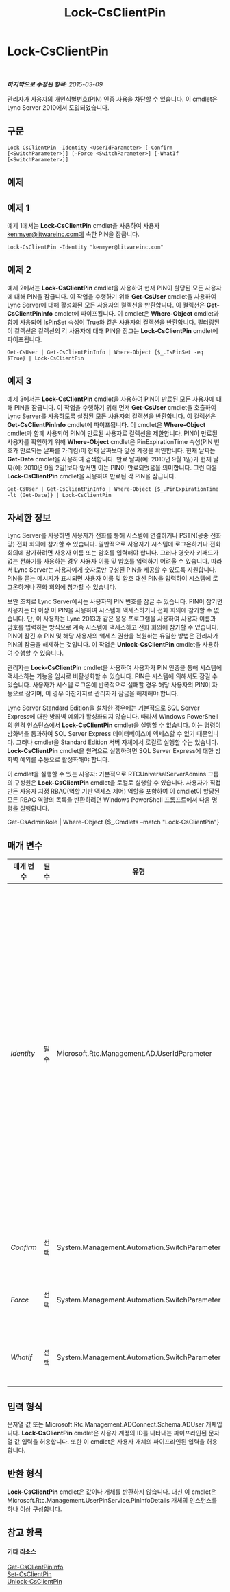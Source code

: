 ﻿---
title: Lock-CsClientPin
TOCTitle: Lock-CsClientPin
ms:assetid: 81a9895f-96e3-43c9-9dac-8129358e446a
ms:mtpsurl: https://technet.microsoft.com/ko-kr/library/Gg398650(v=OCS.15)
ms:contentKeyID: 49304208
ms.date: 08/24/2015
mtps_version: v=OCS.15
ms.translationtype: HT
---

# Lock-CsClientPin

 

_**마지막으로 수정된 항목:** 2015-03-09_

관리자가 사용자의 개인식별번호(PIN) 인증 사용을 차단할 수 있습니다. 이 cmdlet은 Lync Server 2010에서 도입되었습니다.

## 구문

    Lock-CsClientPin -Identity <UserIdParameter> [-Confirm [<SwitchParameter>]] [-Force <SwitchParameter>] [-WhatIf [<SwitchParameter>]]

## 예제

## 예제 1

예제 1에서는 **Lock-CsClientPin** cmdlet을 사용하여 사용자 kenmyer@litwareinc.com에 속한 PIN을 잠급니다.

    Lock-CsClientPin -Identity "kenmyer@litwareinc.com"

## 예제 2

예제 2에서는 **Lock-CsClientPin** cmdlet을 사용하여 현재 PIN이 할당된 모든 사용자에 대해 PIN을 잠급니다. 이 작업을 수행하기 위해 **Get-CsUser** cmdlet을 사용하여 Lync Server에 대해 활성화된 모든 사용자의 컬렉션을 반환합니다. 이 컬렉션은 **Get-CsClientPinInfo** cmdlet에 파이프됩니다. 이 cmdlet은 **Where-Object** cmdlet과 함께 사용되어 IsPinSet 속성이 True와 같은 사용자의 컬렉션을 반환합니다. 필터링된 이 컬렉션은 컬렉션의 각 사용자에 대해 PIN을 잠그는 **Lock-CsClientPin** cmdlet에 파이프됩니다.

    Get-CsUser | Get-CsClientPinInfo | Where-Object {$_.IsPinSet -eq $True} | Lock-CsClientPin

## 예제 3

예제 3에서는 **Lock-CsClientPin** cmdlet을 사용하여 PIN이 만료된 모든 사용자에 대해 PIN을 잠급니다. 이 작업을 수행하기 위해 먼저 **Get-CsUser** cmdlet을 호출하여 Lync Server를 사용하도록 설정된 모든 사용자의 컬렉션을 반환합니다. 이 컬렉션은 **Get-CsClientPinInfo** cmdlet에 파이프됩니다. 이 cmdlet은 **Where-Object** cmdlet과 함께 사용되어 PIN이 만료된 사용자로 컬렉션을 제한합니다. PIN이 만료된 사용자를 확인하기 위해 **Where-Object** cmdlet은 PinExpirationTime 속성(PIN 번호가 만료되는 날짜를 가리킴)이 현재 날짜보다 앞선 계정을 확인합니다. 현재 날짜는 **Get-Date** cmdlet을 사용하여 검색합니다. 만료 날짜(예: 2010년 9월 1일)가 현재 날짜(예: 2010년 9월 2일)보다 앞서면 이는 PIN이 만료되었음을 의미합니다. 그런 다음 **Lock-CsClientPin** cmdlet을 사용하여 만료된 각 PIN을 잠급니다.

    Get-CsUser | Get-CsClientPinInfo | Where-Object {$_.PinExpirationTime -lt (Get-Date)} | Lock-CsClientPin

## 자세한 정보

Lync Server를 사용하면 사용자가 전화를 통해 시스템에 연결하거나 PSTN(공중 전화망) 전화 회의에 참가할 수 있습니다. 일반적으로 사용자가 시스템에 로그온하거나 전화 회의에 참가하려면 사용자 이름 또는 암호를 입력해야 합니다. 그러나 영숫자 키패드가 없는 전화기를 사용하는 경우 사용자 이름 및 암호를 입력하기 어려울 수 있습니다. 따라서 Lync Server는 사용자에게 숫자로만 구성된 PIN을 제공할 수 있도록 지원합니다. PIN을 묻는 메시지가 표시되면 사용자 이름 및 암호 대신 PIN을 입력하여 시스템에 로그온하거나 전화 회의에 참가할 수 있습니다.

보안 조치로 Lync Server에서는 사용자의 PIN 번호를 잠글 수 있습니다. PIN이 잠기면 사용자는 더 이상 이 PIN을 사용하여 시스템에 액세스하거나 전화 회의에 참가할 수 없습니다. 단, 이 사용자는 Lync 2013과 같은 응용 프로그램을 사용하여 사용자 이름과 암호를 입력하는 방식으로 계속 시스템에 액세스하고 전화 회의에 참가할 수 있습니다. PIN이 잠긴 후 PIN 및 해당 사용자의 액세스 권한을 복원하는 유일한 방법은 관리자가 PIN의 잠금을 해제하는 것입니다. 이 작업은 **Unlock-CsClientPin** cmdlet을 사용하여 수행할 수 있습니다.

관리자는 **Lock-CsClientPin** cmdlet을 사용하여 사용자가 PIN 인증을 통해 시스템에 액세스하는 기능을 임시로 비활성화할 수 있습니다. PIN은 시스템에 의해서도 잠길 수 있습니다. 사용자가 시스템 로그온에 반복적으로 실패할 경우 해당 사용자의 PIN이 자동으로 잠기며, 이 경우 마찬가지로 관리자가 잠금을 해제해야 합니다.

Lync Server Standard Edition을 설치한 경우에는 기본적으로 SQL Server Express에 대한 방화벽 예외가 활성화되지 않습니다. 따라서 Windows PowerShell의 원격 인스턴스에서 **Lock-CsClientPin** cmdlet을 실행할 수 없습니다. 이는 명령이 방화벽을 통과하여 SQL Server Express 데이터베이스에 액세스할 수 없기 때문입니다. 그러나 cmdlet을 Standard Edition 서버 자체에서 로컬로 실행할 수는 있습니다. **Lock-CsClientPin** cmdlet을 원격으로 실행하려면 SQL Server Express에 대한 방화벽 예외를 수동으로 활성화해야 합니다.

이 cmdlet을 실행할 수 있는 사용자: 기본적으로 RTCUniversalServerAdmins 그룹의 구성원은 **Lock-CsClientPin** cmdlet을 로컬로 실행할 수 있습니다. 사용자가 직접 만든 사용자 지정 RBAC(역할 기반 액세스 제어) 역할을 포함하여 이 cmdlet이 할당된 모든 RBAC 역할의 목록을 반환하려면 Windows PowerShell 프롬프트에서 다음 명령을 실행합니다.

Get-CsAdminRole | Where-Object {$\_.Cmdlets –match "Lock-CsClientPin"}

## 매개 변수


<table>
<colgroup>
<col style="width: 25%" />
<col style="width: 25%" />
<col style="width: 25%" />
<col style="width: 25%" />
</colgroup>
<thead>
<tr class="header">
<th>매개 변수</th>
<th>필수</th>
<th>유형</th>
<th>설명</th>
</tr>
</thead>
<tbody>
<tr class="odd">
<td><p><em>Identity</em></p></td>
<td><p>필수</p></td>
<td><p>Microsoft.Rtc.Management.AD.UserIdParameter</p></td>
<td><p>PIN을 잠가야 하는 사용자 계정의 ID입니다. 사용자 ID는 네 가지 형식 중 하나를 사용하여 지정할 수 있는데, 이러한 형식은 1) 사용자의 SIP 주소, 2) 사용자의 UPN(사용자 계정 이름), 3) 도메인\로그온 형태인 사용자의 도메인 이름 및 로그온 이름(예: litwareinc\kenmyer) 및 4) 사용자의 Active Directory 표시 이름(예: Ken Myer)입니다. 또한 사용자의 Active Directory 고유 이름을 사용하여 사용자 ID를 참조할 수도 있습니다.</p>
<p>또한 표시 이름을 사용자 ID로 사용할 경우 별표(*) 와일드카드 문자를 사용할 수 있습니다. 예를 들어 &quot;* Smith&quot;라는 ID는 표시 이름이 &quot; Smith&quot; 문자열 값으로 끝나는 모든 사용자를 반환합니다.</p></td>
</tr>
<tr class="even">
<td><p><em>Confirm</em></p></td>
<td><p>선택</p></td>
<td><p>System.Management.Automation.SwitchParameter</p></td>
<td><p>명령을 실행하기 전에 확인 메시지를 표시합니다.</p></td>
</tr>
<tr class="odd">
<td><p><em>Force</em></p></td>
<td><p>선택</p></td>
<td><p>System.Management.Automation.SwitchParameter</p></td>
<td><p>명령을 실행할 때 발생할 수 있는 심각하지 않은 오류 메시지를 표시하지 않습니다.</p></td>
</tr>
<tr class="even">
<td><p><em>WhatIf</em></p></td>
<td><p>선택</p></td>
<td><p>System.Management.Automation.SwitchParameter</p></td>
<td><p>명령을 실제로 실행하지 않고도 명령이 실행될 경우 발생할 수 있는 현상을 설명합니다.</p></td>
</tr>
</tbody>
</table>


## 입력 형식

문자열 값 또는 Microsoft.Rtc.Management.ADConnect.Schema.ADUser 개체입니다. **Lock-CsClientPin** cmdlet은 사용자 계정의 ID를 나타내는 파이프라인된 문자열 값 입력을 허용합니다. 또한 이 cmdlet은 사용자 개체의 파이프라인된 입력을 허용합니다.

## 반환 형식

**Lock-CsClientPin** cmdlet은 값이나 개체를 반환하지 않습니다. 대신 이 cmdlet은 Microsoft.Rtc.Management.UserPinService.PinInfoDetails 개체의 인스턴스를 하나 이상 구성합니다.

## 참고 항목

#### 기타 리소스

[Get-CsClientPinInfo](get-csclientpininfo.md)  
[Set-CsClientPin](set-csclientpin.md)  
[Unlock-CsClientPin](unlock-csclientpin.md)

